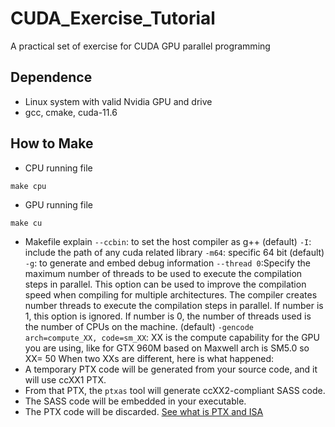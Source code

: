 # CUDA_Exercise_Tutorial
A practical set of exercise for CUDA GPU parallel programming

## Dependence
- Linux system with valid Nvidia GPU and drive
- gcc, cmake, cuda-11.6

## How to Make
- CPU running file
```
make cpu
``` 
- GPU running file
```
make cu
```
- Makefile explain
```--ccbin```: to set the host compiler as g++ (default)
```-I```: include the path of any cuda related library
```-m64```: specific 64 bit (default)
```-g```: to generate and embed debug information
```--thread 0```:Specify the maximum number of threads to be used to execute the compilation steps in parallel. This option can be used to improve the compilation speed when compiling for multiple architectures. The compiler creates number threads to execute the compilation steps in parallel. If number is 1, this option is ignored. If number is 0, the number of threads used is the number of CPUs on the machine. (default)
```-gencode arch=compute_XX, code=sm_XX```:  XX is the compute capability for the GPU you are using, like for GTX 960M based on Maxwell arch is SM5.0 so XX= 50
When two XXs are different, here is what happened:
- A temporary PTX code will be generated from your source code, and it will use ccXX1 PTX.
- From that PTX, the ```ptxas``` tool will generate ccXX2-compliant SASS code.
- The SASS code will be embedded in your executable.
- The PTX code will be discarded.
[See what is PTX and ISA](https://docs.nvidia.com/cuda/parallel-thread-execution/index.html)

